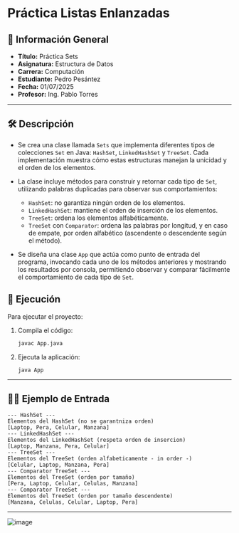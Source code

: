 
# Práctica Listas Enlanzadas

## 📌 Información General

- **Título:** Práctica Sets
- **Asignatura:** Estructura de Datos
- **Carrera:** Computación
- **Estudiante:** Pedro Pesántez
- **Fecha:** 01/07/2025
- **Profesor:** Ing. Pablo Torres

---

## 🛠️ Descripción

- Se crea una clase llamada `Sets` que implementa diferentes tipos de colecciones `Set` en Java: `HashSet`, `LinkedHashSet` y `TreeSet`. Cada implementación muestra cómo estas estructuras manejan la unicidad y el orden de los elementos.

- La clase incluye métodos para construir y retornar cada tipo de `Set`, utilizando palabras duplicadas para observar sus comportamientos:
  - `HashSet`: no garantiza ningún orden de los elementos.
  - `LinkedHashSet`: mantiene el orden de inserción de los elementos.
  - `TreeSet`: ordena los elementos alfabéticamente.
  - `TreeSet` con `Comparator`: ordena las palabras por longitud, y en caso de empate, por orden alfabético (ascendente o descendente según el método).

- Se diseña una clase `App` que actúa como punto de entrada del programa, invocando cada uno de los métodos anteriores y mostrando los resultados por consola, permitiendo observar y comparar fácilmente el comportamiento de cada tipo de `Set`.


## 🚀 Ejecución

Para ejecutar el proyecto:

1. Compila el código:
    ```bash
    javac App.java
    ```
2. Ejecuta la aplicación:
    ```bash
    java App
    ```

---

## 🧑‍💻 Ejemplo de Entrada

```plaintext
--- HashSet ---
Elementos del HashSet (no se garantniza orden)
[Laptop, Pera, Celular, Manzana]
--- LinkedHashSet ---
Elementos del LinkedHashSet (respeta orden de insercion)
[Laptop, Manzana, Pera, Celular]
--- TreeSet ---
Elementos del TreeSet (orden alfabeticamente - in order -)
[Celular, Laptop, Manzana, Pera]
--- Comparator TreeSet ---
Elementos del TreeSet (orden por tamaño)
[Pera, Laptop, Celular, Celulas, Manzana]
--- Comparator TreeSet ---
Elementos del TreeSet (orden por tamaño descendente)
[Manzana, Celulas, Celular, Laptop, Pera]
```

---
![image](https://github.com/user-attachments/assets/ada768c6-2fe8-4a5c-94f8-0707393dc728)

